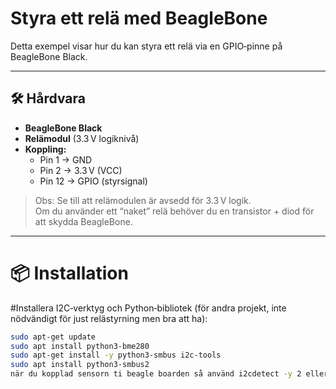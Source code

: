 # Styra ett relä med BeagleBone

Detta exempel visar hur du kan styra ett relä via en GPIO‑pinne på BeagleBone Black.

---

## 🛠️ Hårdvara
- **BeagleBone Black**
- **Relämodul** (3.3 V logiknivå)
- **Koppling:**
  - Pin 1 → GND
  - Pin 2 → 3.3 V (VCC)
  - Pin 12 → GPIO (styrsignal)

> Obs: Se till att relämodulen är avsedd för 3.3 V logik.  
> Om du använder ett “naket” relä behöver du en transistor + diod för att skydda BeagleBone.

---

# 📦 Installation
#Installera I2C‑verktyg och Python‑bibliotek (för andra projekt, inte nödvändigt för just relästyrning men bra att ha):

```bash
sudo apt-get update
sudo apt install python3-bme280 
sudo apt-get install -y python3-smbus i2c-tools
sudo apt install python3-smbus2
när du kopplad sensorn ti beagle boarden så använd i2cdetect -y 2 eller i2cdetect -y 1. Siffran efter -y är i2c bussen
 
 



